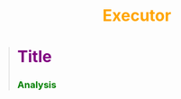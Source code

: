 # <center><b><span style="color:orange">Executor</span></b></center>

> # <b><span style="color:purple">Title</span></b>
> ### <b><span style="color:green">Analysis</span></b>
